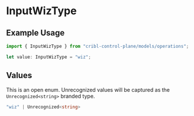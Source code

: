 # InputWizType

## Example Usage

```typescript
import { InputWizType } from "cribl-control-plane/models/operations";

let value: InputWizType = "wiz";
```

## Values

This is an open enum. Unrecognized values will be captured as the `Unrecognized<string>` branded type.

```typescript
"wiz" | Unrecognized<string>
```